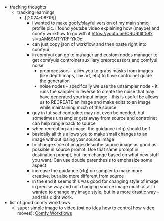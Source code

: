   * tracking thoughts
    * tracking learnings
      * [[2024-08-19]]
        * i wanted to make goofy/playful version of my main shmoji profile pic. i found youtube video explaining how (maybe) and comfy workflow to go with it https://youtu.be/CRURtIltf58?si=uAM6SNT-YRF-YkOc
        * can just copy json of workflow and then paste right into comfyui
        * in comfyui can go to manager and custom nodes manager to get comfyuis controlnet auxiliary preprocessors and comfyui noise
          * preprocessors - allow you to grabs masks from images (like depth maps, line art, etc) to have controlnet guide the generation
          * noise nodes - specifically we use the unsampler node - it runs the sampler in reverse to create the noise that may have generated your input image - this is useful bc allows us to RECREATE an image and make edits to an image while maintaining much of the source 
        * guy in tut said controlnet may not even be needed, but sometimes unsampler gets away from source and controlnet can help rangle back to source
        * when recreating an image, the guidance (cfg) should be 1
        * basically all this allows you to make small changes to an image without losing your source image
        * to change style of image: describe source image as good as possible in source prompt. Use that same prompt in destination prompt, but then change based on what new stuff you want. Can use double parenthesis to emphasize some aspect
        * increase the guidance (cfg) on sampler to make more creative, but also more different from source
        * in the end it seems this was good for changing style of image in precise way and not changing source image much at all. i wanted to change my image style, but in a more drastic way - and this didnt work.
  * list of good comfy workflows
    * super simple image to video (but no idea how to control how video moves): [Comfy Workflows](https://comfyworkflows.com/workflows/1f08c918-7449-4b4d-96f7-58bd13e8d948)
